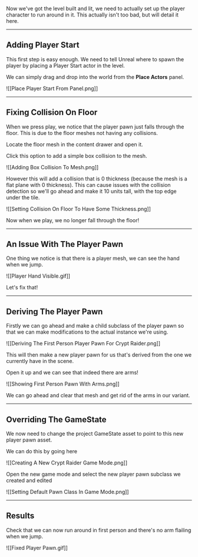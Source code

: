 Now we've got the level built and lit, we need to actually set up the player character to run around in it. This actually isn't too bad, but will detail it here.

---
## Adding Player Start

This first step is easy enough. We need to tell Unreal where to spawn the player by placing a Player Start actor in the level.

We can simply drag and drop into the world from the **Place Actors** panel.

![[Place Player Start From Panel.png]]

---
## Fixing Collision On Floor

When we press play, we notice that the player pawn just falls through the floor. This is due to the floor meshes not having any collisions.

Locate the floor mesh in the content drawer and open it.

Click this option to add a simple box collision to the mesh.

![[Adding Box Collision To Mesh.png]]

However this will add a collision that is 0 thickness (because the mesh is a flat plane with 0 thickness). This can cause issues with the collision detection so we'll go ahead and make it 10 units tall, with the top edge under the tile.

![[Setting Collision On Floor To Have Some Thickness.png]]

Now when we play, we no longer fall through the floor!

---
## An Issue With The Player Pawn

One thing we notice is that there is a player mesh, we can see the hand when we jump.

![[Player Hand Visible.gif]]

Let's fix that!

---
## Deriving The Player Pawn

Firstly we can go ahead and make a child subclass of the player pawn so that we can make modifications to the actual instance we're using.

![[Deriving The First Person Player Pawn For Crypt Raider.png]]

This will then make a new player pawn for us that's derived from the one we currently have in the scene.

Open it up and we can see that indeed there are arms!

![[Showing First Person Pawn With Arms.png]]

We can go ahead and clear that mesh and get rid of the arms in our variant.

---
## Overriding The GameState

We now need to change the project GameState asset to point to this new player pawn asset.

We can do this by going here

![[Creating A New Crypt Raider Game Mode.png]]

Open the new game mode and select the new player pawn subclass we created and edited

![[Setting Default Pawn Class In Game Mode.png]]

---
## Results

Check that we can now run around in first person and there's no arm flailing when we jump.

![[Fixed Player Pawn.gif]]